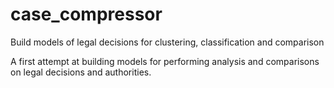 # case_compressor
Build models of legal decisions for clustering, classification and comparison

A first attempt at building models for performing analysis and comparisons on legal decisions and authorities.
